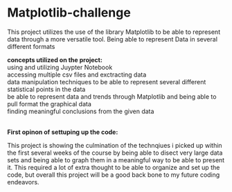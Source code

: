 # Matplotlib-challenge
This project utilizes the use of the library Matplotlib to be able to represent data through a more versatile tool. Being able to represent Data in several different formats 

**concepts utilized on the project:** <br />
using and utilizing Juypter Notebook <br />
accessing multiple csv files and exctracting data <br />
data manipulation techniques to be able to represent several different statistical points in the data <br />
be able to represent data and trends through Matplotlib and being able to pull format the graphical data<br />
finding meaningful conclusions from the given data<br />
<br />

  **First opinon of settuping up the code:**
  
  This project is showing the culmination of the technqiues i picked up within the first several weeks of the course by being able to disect very large data sets and being able to graph them in a meaningful way to be able to present it. This required a lot of extra thought to be able to organize and set up the code, but overall this project will be a good back bone to my future coding endeavors. 
  
